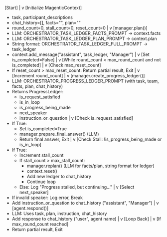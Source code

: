 [Start]
   |
   v
[Initialize MagenticContext]
   - task, participant_descriptions
   - chat_history=[], facts="", plan=""
   - round_count=0, stall_count=0, reset_count=0
   |
   v
[manager.plan()]
   - LLM: ORCHESTRATOR_TASK_LEDGER_FACTS_PROMPT -> context.facts
   - LLM: ORCHESTRATOR_TASK_LEDGER_PLAN_PROMPT -> context.plan
   - String format: ORCHESTRATOR_TASK_LEDGER_FULL_PROMPT -> task_ledger
   - context.add_message("assistant", task_ledger, "Manager")
   |
   v
[Set is_completed=False]
   |
   v
[While round_count < max_round_count and not is_completed]
   |
   v
[Check max_reset_count]
   - If reset_count > max_reset_count: Return partial result, Exit
   |
   v
[Increment round_count]
   |
   v
[manager.create_progress_ledger()]
   - LLM: ORCHESTRATOR_PROGRESS_LEDGER_PROMPT
     (with task, team, facts, plan, chat_history)
   - Returns ProgressLedger:
     - is_request_satisfied
     - is_in_loop
     - is_progress_being_made
     - next_speaker
     - instruction_or_question
   |
   v
[Check is_request_satisfied]
   - If True:
     - Set is_completed=True
     - manager.prepare_final_answer() (LLM)
     - Return final answer, Exit
   |
   v
[Check Stall: !is_progress_being_made or is_in_loop]
   - If True:
     - Increment stall_count
     - If stall_count > max_stall_count:
       - manager.replan() (LLM for facts/plan, string format for ledger)
       - context.reset()
       - Add new ledger to chat_history
       - Continue loop
     - Else: Log "Progress stalled, but continuing..."
   |
   v
[Select next_speaker]
   - If invalid speaker: Log error, Break
   - Add instruction_or_question to chat_history ("assistant", "Manager")
   |
   v
[agent.respond()]
   - LLM: Uses task, plan, instruction, chat_history
   - Add response to chat_history ("user", agent name)
   |
   v
[Loop Back]
   |
   v
[If max_round_count reached]
   - Return partial result, Exit
